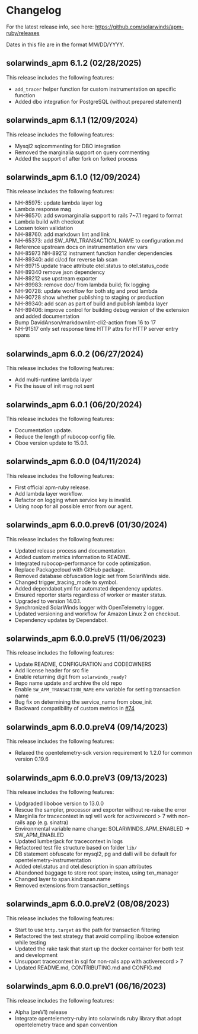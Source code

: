 # Changelog

For the latest release info, see here:
<https://github.com/solarwinds/apm-ruby/releases>

Dates in this file are in the format MM/DD/YYYY.

## solarwinds_apm 6.1.2 (02/28/2025)

This release includes the following features:

* `add_tracer` helper function for custom instrumentation on specific function
* Added dbo integration for PostgreSQL (without prepared statement)

## solarwinds_apm 6.1.1 (12/09/2024)

This release includes the following features:

* Mysql2 sqlcommenting for DBO integration
* Removed the marginalia support on query commenting
* Added the support of after fork on forked process

## solarwinds_apm 6.1.0 (12/09/2024)

This release includes the following features:

* NH-85975: update lambda layer log
* Lambda response mag
* NH-86570: add swomarginalia support to rails 7~7.1 regard to format
* Lambda build with checkout
* Loosen token validation
* NH-88760: add markdown lint and link
* NH-65373: add SW_APM_TRANSACTION_NAME to configuration.md
* Reference upstream docs on instrumentation env vars
* NH-85973 NH-89212 instrument function handler dependencies
* NH-89340: add ci/cd for reverse lab scan
* NH-89715 update trace attribute otel.status to otel.status_code
* NH-89340 remove json dependency
* NH-89212 use upstream exporter
* NH-89983: remove doc/ from lambda build; fix logging
* NH-90728: update workflow for both stg and prod lambda
* NH-90728 show whether publishing to staging or production
* NH-89340: add scan as part of build and publish lambda layer
* NH-89406: improve control for building debug version of the extension and added documentation
* Bump DavidAnson/markdownlint-cli2-action from 16 to 17
* NH-91517 only set response time HTTP attrs for HTTP server entry spans

## solarwinds_apm 6.0.2 (06/27/2024)

This release includes the following features:

* Add multi-runtime lambda layer
* Fix the issue of init msg not sent

## solarwinds_apm 6.0.1 (06/20/2024)

This release includes the following features:

* Documentation update.
* Reduce the length pf rubocop config file.
* Oboe version update to 15.0.1.

## solarwinds_apm 6.0.0 (04/11/2024)

This release includes the following features:

* First official apm-ruby release.
* Add lambda layer workflow.
* Refactor on logging when service key is invalid.
* Using noop for all possible error from our agent.

## solarwinds_apm 6.0.0.prev6 (01/30/2024)

This release includes the following features:

* Updated release process and documentation.
* Added custom metrics information to README.
* Integrated rubocop-performance for code optimization.
* Replace Packagecloud with GitHub package.
* Removed database obfuscation logic set from SolarWinds side.
* Changed trigger_tracing_mode to symbol.
* Added dependabot.yml for automated dependency updates.
* Ensured reporter starts regardless of worker or master status.
* Upgraded to version 14.0.1.
* Synchronized SolarWinds logger with OpenTelemetry logger.
* Updated versioning and workflow for Amazon Linux 2 on checkout.
* Dependency updates by Dependabot.

## solarwinds_apm 6.0.0.preV5 (11/06/2023)

This release includes the following features:

* Update README, CONFIGURATION and CODEOWNERS
* Add license header for src file
* Enable returning digit from `solarwinds_ready?`
* Repo name update and archive the old repo
* Enable `SW_APM_TRANSACTION_NAME` env variable for setting transaction name
* Bug fix on determining the service_name from oboe_init
* Backward compatibility of custom metrics in [#74](https://github.com/solarwinds/apm-ruby/pull/74)

## solarwinds_apm 6.0.0.preV4 (09/14/2023)

This release includes the following features:

* Relaxed the opentelemetry-sdk version requirement to 1.2.0 for common version 0.19.6

## solarwinds_apm 6.0.0.preV3 (09/13/2023)

This release includes the following features:

* Updgraded liboboe version to 13.0.0
* Rescue the sampler, processor and exporter without re-raise the error
* Marginlia for tracecontext in sql will work for activerecord > 7 with non-rails app (e.g. sinatra)
* Environmental variable name change: SOLARWINDS_APM_ENABLED -> SW_APM_ENABLED
* Updated lumberjack for tracecontext in logs
* Refactored test file structure based on folder `lib/`
* DB statement obfuscate for mysql2, pg and dalli will be default for opentelemetry-instrumentation
* Added otel.status and otel.description in span attributes
* Abandoned baggage to store root span; instea, using txn_manager
* Changed layer to span.kind:span.name
* Removed extensions from transaction_settings

## solarwinds_apm 6.0.0.preV2 (08/08/2023)

This release includes the following features:

* Start to use `http.target` as the path for transaction filtering
* Refactored the test strategy that avoid compiling liboboe extension while testing
* Updated the rake task that start up the docker container for both test and development
* Unsupport tracecontext in sql for non-rails app with activerecord > 7
* Updated README.md, CONTRIBUTING.md and CONFIG.md

## solarwinds_apm 6.0.0.preV1 (06/16/2023)

This release includes the following features:

* Alpha (preV1) release
* Integrate opentelemetry-ruby into solarwinds ruby library that adopt opentelemetry trace and span convention

